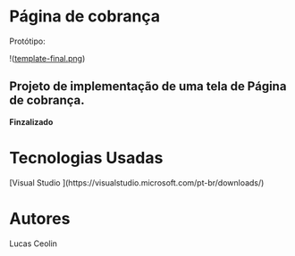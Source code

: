 <head> <h1> <b> Página de cobrança </b> </h1> </head>

Protótipo: 

!([template-final.png](https://github.com/lucasceolin/pagina-cobranca/blob/main/template-final.PNG))

<h2> Projeto de implementação de uma tela de Página de cobrança. </h2>

<b> Finzalizado </b>

<h1> <b> Tecnologias Usadas </b> </h1>
[Visual Studio ](https://visualstudio.microsoft.com/pt-br/downloads/)

<h1> <b> Autores </b> </h1>
Lucas Ceolin 
